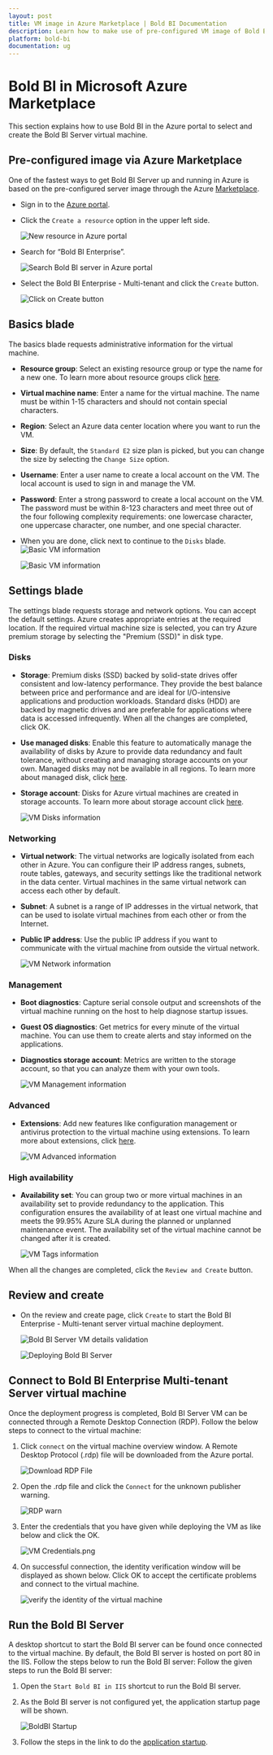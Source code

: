 ```yaml
---
layout: post
title: VM image in Azure Marketplace | Bold BI Documentation
description: Learn how to make use of pre-configured VM image of Bold BI in Azure Marketplace and get your Bold BI server setup with no additional steps.
platform: bold-bi
documentation: ug
---
```


# Bold BI in Microsoft Azure Marketplace
This section explains how to use Bold BI in the Azure portal to select and create the Bold BI Server virtual machine.

## Pre-configured image via Azure Marketplace
One of the fastest ways to get Bold BI Server up and running in Azure is based on the pre-configured server image through the Azure [Marketplace](https://azuremarketplace.microsoft.com/en-us/marketplace/apps/syncfusion.bold-bi-enterprise-multi-tenant). 

* Sign in to the [Azure portal](https://portal.azure.com/).
* Click the `Create a resource` option in the upper left side.

    ![New resource in Azure portal](/static/assets/installation-and-deployment/images/portal-new.png)
* Search for “Bold BI Enterprise”.

    ![Search Bold BI server in Azure portal](/static/assets/installation-and-deployment/images/portal-search.png)
* Select the Bold BI Enterprise - Multi-tenant and click the `Create` button.

    ![Click on Create button](/static/assets/installation-and-deployment/images/click-create.png)

## Basics blade
The basics blade requests administrative information for the virtual machine.

* **Resource group**: Select an existing resource group or type the name for a new one. To learn more about resource groups click [here](https://docs.microsoft.com/en-us/azure/azure-resource-manager/resource-group-overview#resource-groups).
* **Virtual machine name**:  Enter a name for the virtual machine. The name must be within 1-15 characters and should not contain special characters.
* **Region**: Select an Azure data center location where you want to run the VM.
* **Size**: By default, the `Standard E2` size plan is picked, but you can change the size by selecting the `Change Size` option.
* **Username**: Enter a user name to create a local account on the VM. The local account is used to sign in and manage the VM. 
* **Password**: Enter a strong password to create a local account on the VM. The password must be within 8-123 characters and meet three out of the four following complexity requirements: one lowercase character, one uppercase character, one number, and one special character.
* When you are done, click next to continue to the `Disks` blade.  
    ![Basic VM information](/static/assets/installation-and-deployment/images/vm-rsgroup-detail.png)

    ![Basic VM information](/static/assets/installation-and-deployment/images/vm-admin-detail.png)

## Settings blade
The settings blade requests storage and network options. You can accept the default settings. Azure creates appropriate entries at the required location. If the required virtual machine size is selected, you can try Azure premium storage by selecting the "Premium (SSD)" in disk type.

### Disks
* **Storage**: Premium disks (SSD) backed by solid-state drives offer consistent and low-latency performance. They provide the best balance between price and performance and are ideal for I/O-intensive applications and production workloads. Standard disks (HDD) are backed by magnetic drives and are preferable for applications where data is accessed infrequently. When all the changes are completed, click OK.
* **Use managed disks**: Enable this feature to automatically manage the availability of disks by Azure to provide data redundancy and fault tolerance, without creating and managing storage accounts on your own. Managed disks may not be available in all regions. To learn more about managed disk, click [here](https://docs.microsoft.com/en-us/azure/storage/storage-managed-disks-overview).
* **Storage account**: Disks for Azure virtual machines are created in storage accounts. To learn more about storage account click [here](https://docs.microsoft.com/en-us/azure/storage/blobs/storage-blobs-overview).

    ![VM Disks information](/static/assets/installation-and-deployment/images/vm-disk-detail.png)  

### Networking
* **Virtual network**: The virtual networks are logically isolated from each other in Azure. You can configure their IP address ranges, subnets, route tables, gateways, and security settings like the traditional network in the data center. Virtual machines in the same virtual network can access each other by default.
* **Subnet**: A subnet is a range of IP addresses in the virtual network, that can be used to isolate virtual machines from each other or from the Internet.
* **Public IP address**: Use the public IP address if you want to communicate with the virtual machine from outside the virtual network.

    ![VM Network information](/static/assets/installation-and-deployment/images/vm-network-detail.png)

### Management
* **Boot diagnostics**: Capture serial console output and screenshots of the virtual machine running on the host to help diagnose startup issues.
* **Guest OS diagnostics**: Get metrics for every minute of the virtual machine. You can use them to create alerts and stay informed on the applications.
* **Diagnostics storage account**: Metrics are written to the storage account, so that you can analyze them with your own tools.

    ![VM Management information](/static/assets/installation-and-deployment/images/vm-mgmt-detail.png)

### Advanced
* **Extensions**: Add new features like configuration management or antivirus protection to the virtual machine using extensions. To learn more about extensions, click [here](https://docs.microsoft.com/en-us/azure/virtual-machines/extensions/features-windows).

    ![VM Advanced information](/static/assets/installation-and-deployment/images/vm-advncd-detail.png)

### High availability
* **Availability set**: You can group two or more virtual machines in an availability set to provide redundancy to the application. This configuration ensures the availability of at least one virtual machine and meets the 99.95% Azure SLA during the planned or unplanned maintenance event. The availability set of the virtual machine cannot be changed after it is created.  

    ![VM Tags information](/static/assets/installation-and-deployment/images/vm-tags-detail.png)

When all the changes are completed, click the `Review and Create` button.

## Review and create
* On the review and create page, click `Create` to start the Bold BI Enterprise - Multi-tenant server virtual machine deployment.

    ![Bold BI Server VM details validation](/static/assets/installation-and-deployment/images/vm-detail.png)

    ![Deploying Bold BI Server](/static/assets/installation-and-deployment/images/vm-deploy.png)

## Connect to Bold BI Enterprise Multi-tenant Server virtual machine

Once the deployment progress is completed, Bold BI Server VM can be connected through a Remote Desktop Connection (RDP).
Follow the below steps to connect to the virtual machine:

1. Click `connect` on the virtual machine overview window. A Remote Desktop Protocol (.rdp) file will be downloaded from the Azure portal.

    ![Download RDP File](/static/assets/installation-and-deployment/images/vm-connect.png)
2. Open the .rdp file and click the `Connect` for the unknown publisher warning.
    
    ![RDP warn](/static/assets/installation-and-deployment/images/rdp-warn.png)
3. Enter the credentials that you have given while deploying the VM as like below and click the OK.  

    ![VM Credentials.png](/static/assets/installation-and-deployment/images/vm-credentials.png)
4. On successful connection, the identity verification window will be displayed as shown below. Click OK to accept the certificate problems and connect to the virtual machine.

    ![verify the identity of the virtual machine](/static/assets/installation-and-deployment/images/cert-warning.png)
    
## Run the Bold BI Server
A desktop shortcut to start the Bold BI server can be found once connected to the virtual machine. By default, the Bold BI server is hosted on port 80 in the IIS. Follow the steps below to run the Bold BI server:
Follow the given steps to run the Bold BI server:
1. Open the `Start Bold BI in IIS` shortcut to run the Bold BI server.
2. As the Bold BI server is not configured yet, the application startup page will be shown.  

    ![BoldBI Startup](/static/assets/installation-and-deployment/images/boldbi-startup.png)  
3. Follow the steps in the link to do the [application startup](/application-startup/).  